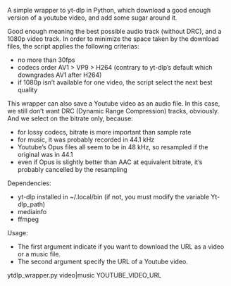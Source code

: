 A simple wrapper to yt-dlp in Python, which download a good enough version of a youtube video, and add some sugar around it.

Good enough meaning the best possible audio track (without DRC), and a 1080p video track. In order to minimize the space taken by the download files, the script applies the following criterias:
- no more than 30fps
- codecs order AV1 > VP9 > H264 (contrary to yt-dlp’s default which downgrades AV1 after H264)
- if 1080p isn’t available for one video, the script select the next best quality

This wrapper can also save a Youtube video as an audio file. In this case, we still don’t want DRC
(Dynamic Range Compression) tracks, obviously. And we select on the bitrate only, because:
- for lossy codecs, bitrate is more important than sample rate
- for music, it was probably recorded in 44.1 kHz
- Youtube’s Opus files all seem to be in 48 kHz, so resampled if the original was in 44.1
- even if Opus is slightly better than AAC at equivalent bitrate, it’s probably cancelled by the resampling

Dependencies:
- yt-dlp installed in ~/.local/bin (if not, you must modify the variable Yt-dlp\_path)
- mediainfo
- ffmpeg

Usage:
- The first argument indicate if you want to download the URL as a video or a music file.
- The second argument specify the URL of a Youtube video. 

ytdlp\_wrapper.py video|music YOUTUBE\_VIDEO\_URL
